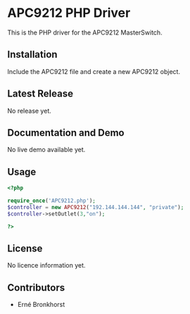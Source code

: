 APC9212 PHP Driver
===================

This is the PHP driver for the APC9212 MasterSwitch.

## Installation

Include the APC9212 file and create a new APC9212 object.

## Latest Release

No release yet.

## Documentation and Demo
No live demo available yet.

## Usage

```php
<?php

require_once('APC9212.php');
$controller = new APC9212("192.144.144.144", "private");
$controller->setOutlet(3,"on");

?>

```
## License

No licence information yet.

## Contributors
* Erné Bronkhorst
